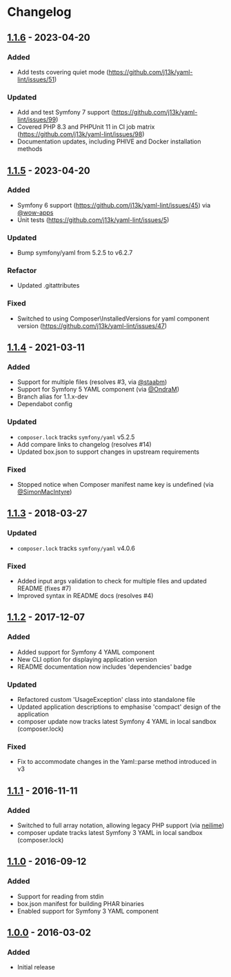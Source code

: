 # Changelog

## [1.1.6] - 2023-04-20

### Added

* Add tests covering quiet mode (https://github.com/j13k/yaml-lint/issues/51)

### Updated

* Add and test Symfony 7 support (https://github.com/j13k/yaml-lint/issues/99)
* Covered PHP 8.3 and PHPUnit 11 in CI job matrix (https://github.com/j13k/yaml-lint/issues/98)
* Documentation updates, including PHIVE and Docker installation methods

## [1.1.5] - 2023-04-20

### Added

- Symfony 6 support (https://github.com/j13k/yaml-lint/issues/45) via [@wow-apps](https://github.com/wow-apps)
- Unit tests (https://github.com/j13k/yaml-lint/issues/5)

### Updated

- Bump symfony/yaml from 5.2.5 to v6.2.7

### Refactor

- Updated .gitattributes

### Fixed

- Switched to using Composer\InstalledVersions for yaml component version (https://github.com/j13k/yaml-lint/issues/47)

## [1.1.4] - 2021-03-11

### Added

- Support for multiple files (resolves #3, via [@staabm](https://github.com/staabm))
- Support for Symfony 5 YAML component (via [@OndraM](https://github.com/OndraM))
- Branch alias for 1.1.x-dev
- Dependabot config

### Updated

- `composer.lock` tracks `symfony/yaml` v5.2.5
- Add compare links to changelog (resolves #14)
- Updated box.json to support changes in upstream requirements

### Fixed

- Stopped notice when Composer manifest name key is undefined (via [@SimonMacIntyre](https://github.com/SimonMacIntyre))

## [1.1.3] - 2018-03-27

### Updated

- `composer.lock` tracks `symfony/yaml` v4.0.6

### Fixed

- Added input args validation to check for multiple files and updated README
  (fixes #7)
- Improved syntax in README docs (resolves #4)

## [1.1.2] - 2017-12-07

### Added

- Added support for Symfony 4 YAML component
- New CLI option for displaying application version
- README documentation now includes 'dependencies' badge

### Updated

- Refactored custom 'UsageException' class into standalone file
- Updated application descriptions to emphasise 'compact' design of the application
- composer update now tracks latest Symfony 4 YAML in local sandbox (composer.lock)

### Fixed

- Fix to accommodate changes in the Yaml::parse method introduced in v3

## [1.1.1] - 2016-11-11

### Added

- Switched to full array notation, allowing legacy PHP support (via [neilime](https://github.com/neilime))
- composer update tracks latest Symfony 3 YAML in local sandbox (composer.lock)

## [1.1.0] - 2016-09-12

### Added

- Support for reading from stdin
- box.json manifest for building PHAR binaries
- Enabled support for Symfony 3 YAML component

## [1.0.0] - 2016-03-02

### Added

- Initial release

[1.0.0]: https://github.com/j13k/yaml-lint/compare/e2142c1..1.0.0

[1.1.0]: https://github.com/j13k/yaml-lint/compare/1.0.0..1.1.0

[1.1.1]: https://github.com/j13k/yaml-lint/compare/1.1.0..1.1.1

[1.1.2]: https://github.com/j13k/yaml-lint/compare/1.1.1..1.1.2

[1.1.3]: https://github.com/j13k/yaml-lint/compare/1.1.2..1.1.3

[1.1.4]: https://github.com/j13k/yaml-lint/compare/1.1.3..1.1.4

[1.1.5]: https://github.com/j13k/yaml-lint/compare/1.1.4..1.1.5

[1.1.6]: https://github.com/j13k/yaml-lint/compare/1.1.5..1.1.6

[1.1.x-dev]: https://github.com/j13k/yaml-lint/compare/1.1.6..HEAD
